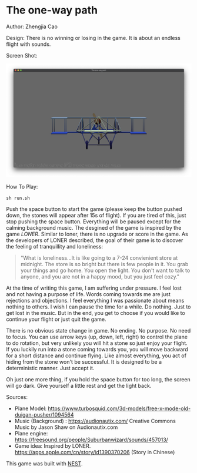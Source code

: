 # The one-way path

Author: Zhengjia Cao

Design: There is no winning or losing in the game. It is about an endless flight with sounds. 

Screen Shot:

![Screen Shot](screen.png)

How To Play:

```
sh run.sh
```

Push the space button to start the game (please keep the button pushed down, the stones will appear after 15s of flight). If you are tired of this, just stop pushing the space button. Everything will be paused except for the calming background music. The desgined of the game is inspired by the game *LONER*. Similar to loner, there is no upgrade or score in the game. As the developers of LONER described, the goal of their game is to discover the feeling of tranquillity and loneliness:

> "What is loneliness...It is like going to a 7-24 convienient store at midnight. The store is so bright but there is few people in it. You grab your things and go home. You open the light. You don't want to talk to anyone, and you are not in a happy mood, but you just feel cozy."

At the time of writing this game, I am suffering under pressure. I feel lost and not having a purpose of life. Words coming towards me are just rejections and objections. I feel everything I was passionate about means nothing to others. I wish I can pause the time for a while. Do nothing. Just to get lost in the music. But in the end, you get to choose if you would like to continue your flight or just quit the game.

There is no obvious state change in game. No ending. No purpose. No need to focus. You can use arrow keys (up, down, left, right) to control the plane to do rotation, but very unlikely you will hit a stone so just enjoy your flight. If you luckily run into a stone coming towards you, you will move backward for a short distance and continue flying. Like almost everything, you act of hiding from the stone won't be successful. It is designed to be a deterministic manner. Just accept it. 

Oh just one more thing, if you hold the space button for too long, the screen will go dark. Give yourself a little rest and get the light back.


Sources:
- Plane Model: https://www.turbosquid.com/3d-models/free-x-mode-old-duigan-pusher/1094564
- Music (Background) : https://audionautix.com/ Creative Commons Music by Jason Shaw on Audionautix.com
- Plane engine: https://freesound.org/people/Suburbanwizard/sounds/457013/
- Game idea: Inspired by LONER. https://apps.apple.com/cn/story/id1390370206 (Story in Chinese)

This game was built with [NEST](NEST.md).

